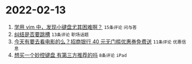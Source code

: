 # 2022-02-13

1. [学用 vim 中，发现小键盘尤其困难啊？](https://www.v2ex.com/t/833502) `15条评论` `问与答`
1. [纠结是否要跳槽](https://www.v2ex.com/t/833515) `13条评论` `职场话题`
1. [今天有要去看电影的么？招商银行 40 元无门槛优惠券免费送](https://www.v2ex.com/t/833512) `11条评论` `优惠信息`
1. [想买一个妙控键盘 有第三方推荐的吗](https://www.v2ex.com/t/833504) `8条评论` `iPad`
